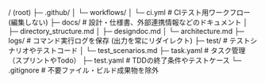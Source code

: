 / (root)
├─ .github/
│   └─ workflows/
│       └─ ci.yml       # CIテスト用ワークフロー (編集しない)
├─ docs/                # 設計・仕様書、外部連携情報などのドキュメント
│   ├─ directory_structure.md
│   ├─ designdoc.md
│   └─ architecture.md
├─ logs/                # コマンド実行ログを保存 (出力を常にリダイレクト)
├─ test/                # テストシナリオやテストコード
│   └─ test_scenarios.md
├─ task.yaml            # タスク管理（スプリントやTodo）
├─ test.yaml            # TDDの終了条件やテストケース
└─ .gitignore           # 不要ファイル・ビルド成果物を除外
